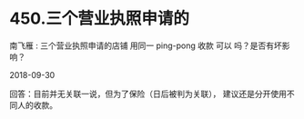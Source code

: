 # 450.三个营业执照申请的

南飞雁 : 三个营业执照申请的店铺 用同一 ping-pong 收款 可以 吗？是否有坏影响？

2018-09-30

回答：目前并无关联一说，但为了保险（日后被判为关联）， 建议还是分开使用不同人的收款。